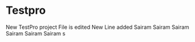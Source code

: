 # Testpro
New TestPro project File is edited
New Line added
Sairam
Sairam
Sairam
Sairam
Sairam
Sairam
s
